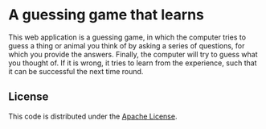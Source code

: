 A guessing game that learns
===========================

This web application is a guessing game, in which the computer
tries to guess a thing or animal you think of by asking a series of
questions, for which you provide the answers. Finally, the computer
will try to guess what you thought of. If it is wrong, it tries to
learn from the experience, such that it can be successful the next
time round. 

License
-------

This code is distributed under the 
[Apache License](http://www.apache.org/licenses/LICENSE-2.0).
